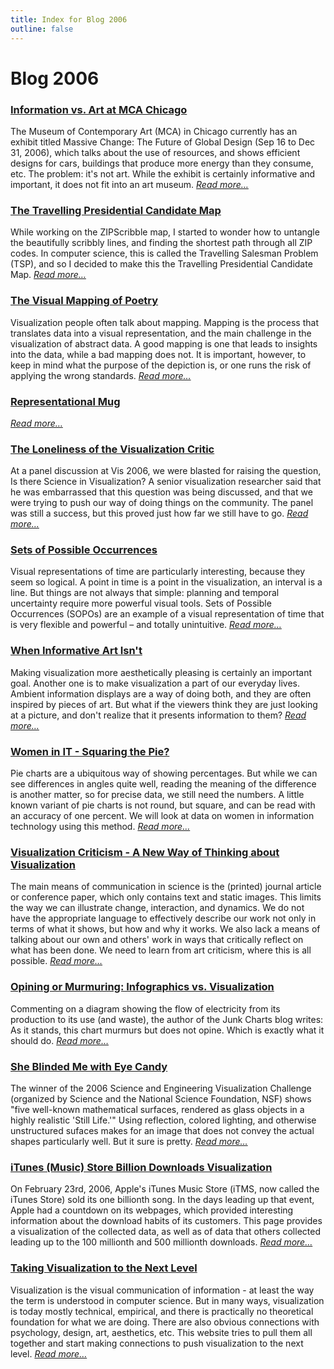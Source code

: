```yaml
---
title: Index for Blog 2006
outline: false
---
```


# Blog 2006

### <a href="/blog/2006/information-vs-art-at-mca-chicago">Information vs. Art at MCA Chicago</a>
The Museum of Contemporary Art  (MCA) in Chicago currently has an exhibit titled Massive Change: The Future of Global Design  (Sep 16 to Dec 31, 2006), which talks about the use of resources, and shows efficient designs for cars, buildings that produce more energy than they consume, etc. The problem: it&#39;s not art. While the exhibit is certainly informative and important, it does not fit into an art museum. _<a href="/blog/2006/information-vs-art-at-mca-chicago">Read more…</a>_

### <a href="/blog/2006/travelling-presidential-candidate-map">The Travelling Presidential Candidate Map</a>
While working on the ZIPScribble map, I started to wonder how to untangle the beautifully scribbly lines, and finding the shortest path through all ZIP codes. In computer science, this is called the Travelling Salesman Problem (TSP), and so I decided to make this the Travelling Presidential Candidate Map. _<a href="/blog/2006/travelling-presidential-candidate-map">Read more…</a>_

### <a href="/blog/2006/visual-mapping-of-poetry-html">The Visual Mapping of Poetry</a>
Visualization people often talk about mapping. Mapping is the process that translates data into a visual representation, and the main challenge in the visualization of abstract data. A good mapping is one that leads to insights into the data, while a bad mapping does not. It is important, however, to keep in mind what the purpose of the depiction is, or one runs the risk of applying the wrong standards. _<a href="/blog/2006/visual-mapping-of-poetry-html">Read more…</a>_

### <a href="/blog/2006/representational-mug">Representational Mug</a>
 _<a href="/blog/2006/representational-mug">Read more…</a>_

### <a href="/blog/2006/loneliness-of-the-visualization-critic">The Loneliness of the Visualization Critic</a>
At a panel discussion at Vis 2006, we were blasted for raising the question, Is there Science in Visualization? A senior visualization researcher said that he was embarrassed that this question was being discussed, and that we were trying to push our way of doing things on the community. The panel was still a success, but this proved just how far we still have to go. _<a href="/blog/2006/loneliness-of-the-visualization-critic">Read more…</a>_

### <a href="/blog/2006/sets-of-possible-occurrences">Sets of Possible Occurrences</a>
Visual representations of time are particularly interesting, because they seem so logical. A point in time is a point in the visualization, an interval is a line. But things are not always that simple: planning and temporal uncertainty require more powerful visual tools. Sets of Possible Occurrences (SOPOs) are an example of a visual representation of time that is very flexible and powerful – and totally unintuitive. _<a href="/blog/2006/sets-of-possible-occurrences">Read more…</a>_

### <a href="/blog/2006/informative-art">When Informative Art Isn't</a>
Making visualization more aesthetically pleasing is certainly an important goal. Another one is to make visualization a part of our everyday lives. Ambient information displays are a way of doing both, and they are often inspired by pieces of art. But what if the viewers think they are just looking at a picture, and don't realize that it presents information to them? _<a href="/blog/2006/informative-art">Read more…</a>_

### <a href="/blog/2006/square-pie-charts">Women in IT - Squaring the Pie?</a>
Pie charts are a ubiquitous way of showing percentages. But while we can see differences in angles quite well, reading the meaning of the difference is another matter, so for precise data, we still need the numbers. A little known variant of pie charts is not round, but square, and can be read with an accuracy of one percent. We will look at data on women in information technology using this method. _<a href="/blog/2006/square-pie-charts">Read more…</a>_

### <a href="/blog/2006/visualization-criticism">Visualization Criticism - A New Way of Thinking about Visualization</a>
The main means of communication in science is the (printed) journal article or conference paper, which only contains text and static images. This limits the way we can illustrate change, interaction, and dynamics. We do not have the appropriate language to effectively describe our work not only in terms of what it shows, but how and why it works. We also lack a means of talking about our own and others' work in ways that critically reflect on what has been done. We need to learn from art criticism, where this is all possible. _<a href="/blog/2006/visualization-criticism">Read more…</a>_

### <a href="/blog/2006/opining-or-murmuring">Opining or Murmuring: Infographics vs. Visualization</a>
Commenting on a diagram  showing the flow of electricity from its production to its use (and waste), the author of the Junk Charts blog writes: As it stands, this chart murmurs but does not opine. Which is exactly what it should do. _<a href="/blog/2006/opining-or-murmuring">Read more…</a>_

### <a href="/blog/2006/nsf-vis-challenge-2006">She Blinded Me with Eye Candy</a>
The winner of the  2006 Science and Engineering Visualization Challenge (organized by Science and the National Science Foundation, NSF) shows "five well-known mathematical surfaces, rendered as glass objects in a highly realistic 'Still Life.'" Using reflection, colored lighting, and otherwise unstructured sufaces makes for an image that does not convey the actual shapes particularly well. But it sure is pretty. _<a href="/blog/2006/nsf-vis-challenge-2006">Read more…</a>_

### <a href="/blog/2006/itunes-billion-song-downloads">iTunes (Music) Store Billion Downloads Visualization</a>
On February 23rd, 2006, Apple's iTunes Music Store (iTMS, now called the iTunes Store) sold its one billionth song. In the days leading up that event, Apple had a countdown on its webpages, which provided interesting information about the download habits of its customers. This page provides a visualization of the collected data, as well as of data that others collected leading up to the 100 millionth and 500 millionth downloads. _<a href="/blog/2006/itunes-billion-song-downloads">Read more…</a>_

### <a href="/blog/2006/taking-visualization-to-the-next-level">Taking Visualization to the Next Level</a>
Visualization is the visual communication of information - at least the way the term is understood in computer science. But in many ways, visualization is today mostly technical, empirical, and there is practically no theoretical foundation for what we are doing. There are also obvious connections with psychology, design, art, aesthetics, etc. This website tries to pull them all together and start making connections to push visualization to the next level. _<a href="/blog/2006/taking-visualization-to-the-next-level">Read more…</a>_

